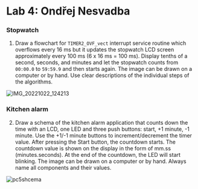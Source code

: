 # Lab 4: Ondřej Nesvadba

### Stopwatch

1. Draw a flowchart for `TIMER2_OVF_vect` interrupt service routine which overflows every 16&nbsp;ms but it updates the stopwatch LCD screen approximately every 100&nbsp;ms (6 x 16&nbsp;ms = 100&nbsp;ms). Display tenths of a second, seconds, and minutes and let the stopwatch counts from `00:00.0` to `59:59.9` and then starts again. The image can be drawn on a computer or by hand. Use clear descriptions of the individual steps of the algorithms.

![IMG_20221022_124213](https://user-images.githubusercontent.com/99417291/197335613-2c4bc493-2342-4f4c-bde4-709c72a76174.jpg)

### Kitchen alarm

2. Draw a schema of the kitchen alarm application that counts down the time with an LCD, one LED and three push buttons: start, +1 minute, -1 minute. Use the +1/-1 minute buttons to increment/decrement the timer value. After pressing the Start button, the countdown starts. The countdown value is shown on the display in the form of mm.ss (minutes.seconds). At the end of the countdown, the LED will start blinking. The image can be drawn on a computer or by hand. Always name all components and their values.

![pc5shcema](https://user-images.githubusercontent.com/99417291/197541207-641accf2-a568-4979-a05d-6e6ebbb3bbfb.jpg)

